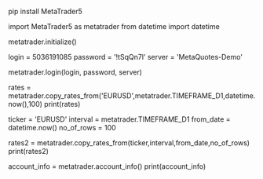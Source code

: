 pip install MetaTrader5

import MetaTrader5 as metatrader
from datetime import datetime

metatrader.initialize()

login = 5036191085
password = '!tSqQn7l'
server = 'MetaQuotes-Demo'

metatrader.login(login, password, server)

rates = metatrader.copy_rates_from('EURUSD',metatrader.TIMEFRAME_D1,datetime.now(),100)
print(rates)

ticker = 'EURUSD'
interval = metatrader.TIMEFRAME_D1
from_date = datetime.now()
no_of_rows = 100

rates2 = metatrader.copy_rates_from(ticker,interval,from_date,no_of_rows)
print(rates2)

account_info = metatrader.account_info()
print(account_info)